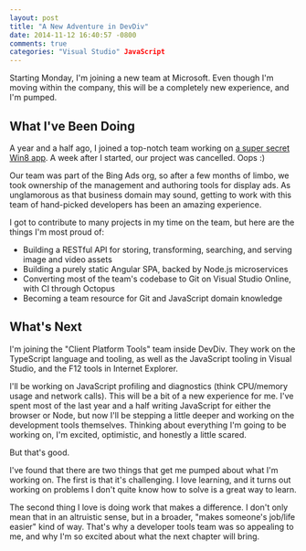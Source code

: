 ```yaml
---
layout: post
title: "A New Adventure in DevDiv"
date: 2014-11-12 16:40:57 -0800
comments: true
categories: "Visual Studio" JavaScript
---
```


Starting Monday, I'm joining a new team at Microsoft.
Even though I'm moving within the company, this will be a completely new experience, and I'm pumped.

What I've Been Doing
---

A year and a half ago, I joined a top-notch team working on [a super secret Win8 app](http://blog.jongallant.com/2013/03/new-job-hiring-devs.html).
A week after I started, our project was cancelled.
Oops :)

Our team was part of the Bing Ads org, so after a few months of limbo, we took ownership of the management and authoring tools for display ads.
As unglamorous as that business domain may sound, getting to work with this team of hand-picked developers has been an amazing experience.

I got to contribute to many projects in my time on the team, but here are the things I'm most proud of:

* Building a RESTful API for storing, transforming, searching, and serving image and video assets
* Building a purely static Angular SPA, backed by Node.js microservices
* Converting most of the team's codebase to Git on Visual Studio Online, with CI through Octopus
* Becoming a team resource for Git and JavaScript domain knowledge

What's Next
---

I'm joining the "Client Platform Tools" team inside DevDiv.
They work on the TypeScript language and tooling, as well as the JavaScript tooling in Visual Studio, and the F12 tools in Internet Explorer.

I'll be working on JavaScript profiling and diagnostics (think CPU/memory usage and network calls).
This will be a bit of a new experience for me.
I've spent most of the last year and a half writing JavaScript for either the browser or Node, but now I'll be stepping a little deeper and working on the development tools themselves.
Thinking about everything I'm going to be working on, I'm excited, optimistic, and honestly a little scared.

But that's good.

I've found that there are two things that get me pumped about what I'm working on.
The first is that it's challenging.
I love learning, and it turns out working on problems I don't quite know how to solve is a great way to learn.


The second thing I love is doing work that makes a difference.
I don't only mean that in an altruistic sense, but in a broader, "makes someone's job/life easier" kind of way.
That's why a developer tools team was so appealing to me, and why I'm so excited about what the next chapter will bring.
